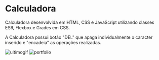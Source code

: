 # Calculadora
Calculadora desenvolvida em HTML, CSS e JavaScript utilizando classes ES6, Flexbox e Grades em CSS.

A Calculadora possui botão "DEL" que apaga individualmente o caracter inserido e "encadeia" as operações realizadas.

![ultimogif](https://user-images.githubusercontent.com/93357621/203868781-a675bf49-541d-4205-97f0-ad65831c2a41.gif)
![portfolio](https://user-images.githubusercontent.com/93357621/203868352-3efc2a7d-443e-47a3-b881-02a85ee80e29.png)
